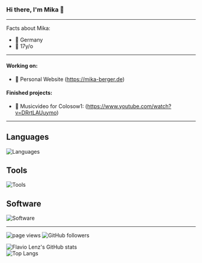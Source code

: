 ### Hi there, I'm Mika 👋

---

Facts about Mika:

- 🏡 Germany
- 🍰 17y/o

---
#### Working on:
- 💁 Personal Website (https://mika-berger.de)

#### Finished projects:
- 🎵 Musicvideo for Colosow1: (https://www.youtube.com/watch?v=DRrtLAUuymo)

---

## Languages
![Languages](https://skillicons.dev/icons?i=html,css,lua)<p>

## Tools
![Tools](https://skillicons.dev/icons?i=git,vscode,azure)<p>
 
## Software
![Software](https://skillicons.dev/icons?i=premiere,aftereffects,photoshop,discord,figma)<p>

---

<p align="left">
  <a>
    <img src="https://komarev.com/ghpvc/?username=mika-berger" alt="page views" />
  </a>
  </a>
  <a>
    <img alt="GitHub followers" src="https://img.shields.io/github/followers/mika-berger?color=blue&logo=github">
  </a>
</p>


![Flavio Lenz's GitHub stats](https://github-readme-stats.vercel.app/api?username=mika-berger&theme=blue-green&count_private=true&include_all_commits=true&show_icons=true&hide=prs,issues)
<br>
![Top Langs](https://github-readme-stats.vercel.app/api/top-langs/?username=mika-berger&theme=blue-green&layout=compact)

